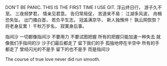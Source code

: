 DON'T BE  PANIC. THIS IS THE FIRST TIME I USE GIT.
浮云终日行， 游子久不至。 
三夜频梦君， 情亲见君意。 
告归常局促， 苦道来不易： 
江湖多风波， 舟楫恐失坠。 
出门搔白首， 若负平生志。 
冠盖满京华， 斯人独憔悴！ 
孰云网恢恢？ 将老身反累！ 
千秋万岁名， 寂寞身后事。

指间沙 
一切都像指间沙
不要用力 不要试图把握
所有的把握只能加速一种失去
就像我们手指间的沙
沙子们最后都走了
留下我们的手 孤独地停在半空中
所有的手都走了 
曾经闪光的不是手 留下的也不是手
而是指间沙

The course of true love never did run smooth.
